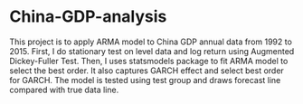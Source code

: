 # China-GDP-analysis

This project is to apply ARMA model to China GDP annual data from 1992 to 2015.
First, I do stationary test on level data and log return using Augmented Dickey-Fuller Test. 
Then, I  uses statsmodels package to fit ARMA model to select the best order.
It also captures GARCH effect and select best order for GARCH.
The model is tested using test group and draws forecast line compared with true data line.
